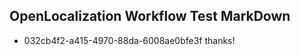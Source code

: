 ## OpenLocalization Workflow Test MarkDown
* 032cb4f2-a415-4970-88da-6008ae0bfe3f 
thanks!<!--HONumber=Mar16_HO4-->
